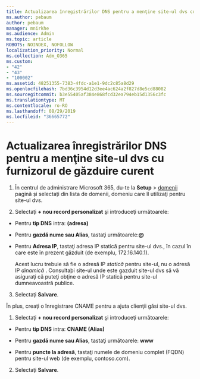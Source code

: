 ```yaml
---
title: Actualizarea înregistrărilor DNS pentru a menţine site-ul dvs cu furnizorul de găzduire curent
ms.author: pebaum
author: pebaum
manager: mnirkhe
ms.audience: Admin
ms.topic: article
ROBOTS: NOINDEX, NOFOLLOW
localization_priority: Normal
ms.collection: Adm_O365
ms.custom:
- "42"
- "43"
- "100002"
ms.assetid: 48251355-7383-4fdc-a1e1-9dc2c85a8d29
ms.openlocfilehash: 7bd36c3954d12d3ee4ac624a2f827d8e5cd88082
ms.sourcegitcommit: b3e55405af384e868fcd32ea794eb15d1356c3fc
ms.translationtype: MT
ms.contentlocale: ro-RO
ms.lasthandoff: 08/29/2019
ms.locfileid: "36665772"
---
```

# <a name="update-dns-records-to-keep-your-website-with-your-current-hosting-provider"></a>Actualizarea înregistrărilor DNS pentru a menţine site-ul dvs cu furnizorul de găzduire curent

1. În centrul de administrare Microsoft 365, du-te la **Setup** > [domenii](https://portal.office.com/adminportal/home#/Domains) pagină și selectați din lista de domenii, domeniu care îl utilizaţi pentru site-ul dvs.

2. Selectaţi **+ nou record personalizat** şi introduceţi următoarele:

  - Pentru **tip DNS** intra: **(adresa)**

  - Pentru **gazdă nume sau Alias**, tastaţi următoarele:**@**

  - Pentru **Adresa IP**, tastaţi adresa IP statică pentru site-ul dvs., în cazul în care este în prezent găzduit (de exemplu, 172.16.140.1).

    Acest lucru trebuie să fie o adresă IP *statică* pentru site-ul, nu o adresă IP *dinamică* . Consultaþi site-ul unde este gazduit site-ul dvs să vă asiguraţi că puteţi obţine o adresă IP statică pentru site-ul dumneavoastră publice.

3. Selectaţi **Salvare**.

În plus, creaţi o înregistrare CNAME pentru a ajuta clienţii găsi site-ul dvs.
  
1. Selectaţi **+ nou record personalizat** şi introduceţi următoarele:

  - Pentru **tip DNS** intra: **CNAME (Alias)**

  - Pentru **gazdă nume sau Alias**, tastaţi următoarele: **www**

  - Pentru **puncte la adresă**, tastaţi numele de domeniu complet (FQDN) pentru site-ul web (de exemplu, contoso.com).

2. Selectaţi **Salvare**.
